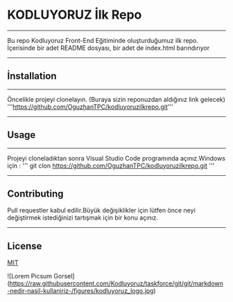 # KODLUYORUZ İlk Repo

*** 

Bu repo Kodluyoruz Front-End Eğitiminde oluşturduğumuz ilk repo. İçerisinde bir adet README dosyası, bir adet de index.html barındırıyor

*** 

## İnstallation 
***
Öncelikle projeyi clonelayın. (Buraya sizin reponuzdan aldığınız link gelecek)
'''https://github.com/OguzhanTPC/kodluyoruzilkrepo.git'''

*** 
## Usage 
***
Projeyi cloneladıktan sonra Visual Studio Code programında açınız.Windows için :
''' git clon https://github.com/OguzhanTPC/kodluyoruzilkrepo.git '''
*** 
## Contributing 
Pull requestler kabul edilir.Büyük değişiklikler için  lütfen önce neyi değiştirmek istediğinizi tartışmak için bir konu açınız.
***
## License 
[MIT](https://choosealicense.com/licenses/mit/)

![Lorem Picsum Gorsel] (https://raw.githubusercontent.com/Kodluyoruz/taskforce/git/git/markdown-nedir-nasil-kullaniriz-/figures/kodluyoruz_logo.jpg)
